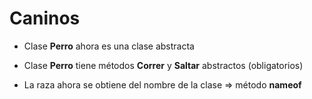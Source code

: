 # Caninos

- Clase **Perro** ahora es una clase abstracta

- Clase **Perro** tiene métodos **Correr** y **Saltar** abstractos (obligatorios)

- La raza ahora se obtiene del nombre de la clase => método **nameof**
